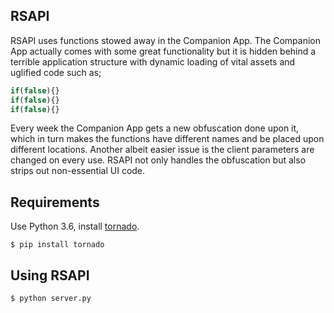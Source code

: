 ## RSAPI
RSAPI uses functions stowed away in the Companion App. The Companion App actually comes with some great functionality but it is hidden behind a terrible application structure with dynamic loading of vital assets and uglified code such as;
```javascript
if(false){}
if(false){}
if(false){}
```
Every week the Companion App gets a new obfuscation done upon it, which in turn makes the functions have different names and be placed upon different locations. Another albeit easier issue is the client parameters are changed on every use. RSAPI not only handles the obfuscation but also strips out non-essential UI code.

## Requirements
Use Python 3.6, install [tornado](https://www.tornadoweb.org/).

    $ pip install tornado

## Using RSAPI
    $ python server.py
